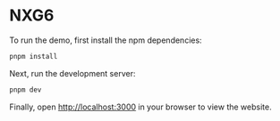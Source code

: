 # NXG6

To run the demo, first install the npm dependencies:

```bash
pnpm install
```

Next, run the development server:

```bash
pnpm dev
```

Finally, open [http://localhost:3000](http://localhost:3000) in your browser to view the website.
